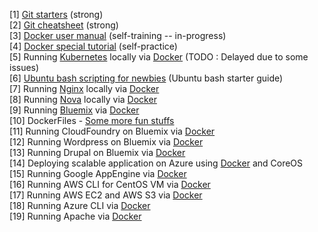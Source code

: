 [1] <a href="http://rogerdudler.github.io/git-guide/">Git starters</a> (strong) <br>
[2] <a href="http://alvinalexander.com/git/git-cheat-sheet-git-reference-commands">Git cheatsheet</a> (strong) <br>
[3] <a href="https://docs.docker.com/userguide/">Docker user manual</a> (self-training -- in-progress) <br>
[4] <a href="https://github.com/ashumeow/tutorials">Docker special tutorial</a> (self-practice) <br>
[5] Running <a href="http://kubernetes.io/">Kubernetes</a> locally via <a href="https://github.com/GoogleCloudPlatform/kubernetes/blob/master/docs/getting-started-guides/docker.md">Docker</a> (TODO : Delayed due to some issues)<br>
[6] <a href="https://help.ubuntu.com/community/Beginners/BashScripting">Ubuntu bash scripting for newbies</a> (Ubuntu bash starter guide) <br>
[7] Running <a href="https://github.com/nginx/nginx">Nginx</a> locally via <a href="https://github.com/KyleAMathews/docker-nginx">Docker</a>  <br>
[8] Running <a href="https://github.com/openstack/nova">Nova</a> locally via <a href="https://github.com/stackforge/nova-docker">Docker</a>  <br>
[9] Running <a href="https://console.ng.bluemix.net/">Bluemix</a> via <a href="https://github.com/sbates130272/docker-bluemix">Docker</a> <br>
[10] DockerFiles - <a href="https://github.com/dockerfile">Some more fun stuffs</a><br>
[11] Running CloudFoundry on Bluemix via <a href="https://github.com/bkmartin/cfvendo">Docker</a>  <br>
[12] Running Wordpress on Bluemix via <a href="https://github.com/ibmjstart/wp-bluemix-container">Docker</a> <br>
[13] Running Drupal on Bluemix via <a href="https://github.com/ibmjstart/drupal-bluemix-container">Docker</a> <br>
[14] Deploying scalable application on Azure using <a href="https://github.com/timfpark/coreos-azure">Docker</a> and CoreOS  <br>
[15] Running Google AppEngine via <a href="https://github.com/RobLoach/docker-google-appengine">Docker</a>  <br>
[16] Running AWS CLI for CentOS VM via <a href="https://github.com/justinclayton/docker-awscli">Docker</a>  <br>
[17] Running AWS EC2 and AWS S3 via <a href="https://github.com/million12/docker-aws">Docker</a>  <br>
[18] Running Azure CLI via <a href="https://github.com/Azure/azure-cli-docker">Docker</a> <br>
[19] Running Apache via <a href="https://github.com/bylexus/docker-apache-php">Docker</a> <br>
